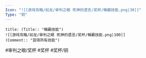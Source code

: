 ```yaml
---
Icon: "![[游戏攻略/如龙/审判之眼 死神的遗言/奖杯/稱霸技能.png|30]]"
Type: "铜"
---
```

```ad-common-bronze-trophy
title: (Title:: "稱霸技能")
![[游戏攻略/如龙/审判之眼 死神的遗言/奖杯/稱霸技能.png|100]]
(Comment:: "習得所有技能")
```

#审判之眼/奖杯 #奖杯 #奖杯/铜
